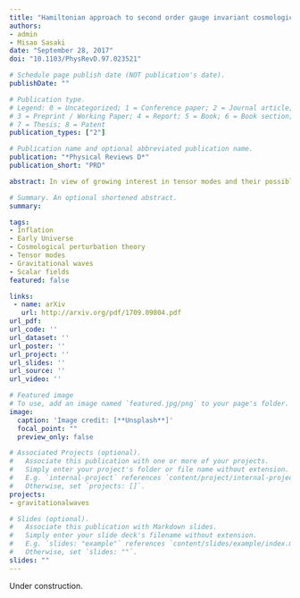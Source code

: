 ```yaml
---
title: "Hamiltonian approach to second order gauge invariant cosmological perturbations"
authors:
- admin
- Misao Sasaki
date: "September 28, 2017"
doi: "10.1103/PhysRevD.97.023521"

# Schedule page publish date (NOT publication's date).
publishDate: ""

# Publication type.
# Legend: 0 = Uncategorized; 1 = Conference paper; 2 = Journal article;
# 3 = Preprint / Working Paper; 4 = Report; 5 = Book; 6 = Book section;
# 7 = Thesis; 8 = Patent
publication_types: ["2"]

# Publication name and optional abbreviated publication name.
publication: "*Physical Reviews D*"
publication_short: "PRD"

abstract: In view of growing interest in tensor modes and their possible detection, we clarify the definition of tensor modes up to 2nd order in perturbation theory within the Hamiltonian formalism. Like in gauge theory, in cosmology the Hamiltonian is a suitable and consistent approach to reduce the gauge degrees of freedom. In this paper we employ the Faddeev-Jackiw method of Hamiltonian reduction. An appropriate set of gauge invariant variables that describe the dynamical degrees of freedom may be obtained by suitable canonical transformations in the phase space. We derive a set of gauge invariant variables up to 2nd order in perturbation expansion and for the first time we reduce the 3rd order action without adding gauge fixing terms. In particular, we are able to show the relation between the uniform-ϕ and Newtonian slicings, and study the difference in the definition of tensor modes in these two slicings.

# Summary. An optional shortened abstract.
summary: 

tags:
- Inflation
- Early Universe
- Cosmological perturbation theory
- Tensor modes
- Gravitational waves
- Scalar fields
featured: false

links:
 - name: arXiv
   url: http://arxiv.org/pdf/1709.09804.pdf
url_pdf: 
url_code: ''
url_dataset: ''
url_poster: ''
url_project: ''
url_slides: ''
url_source: ''
url_video: ''

# Featured image
# To use, add an image named `featured.jpg/png` to your page's folder. 
image:
  caption: 'Image credit: [**Unsplash**]'
  focal_point: ""
  preview_only: false

# Associated Projects (optional).
#   Associate this publication with one or more of your projects.
#   Simply enter your project's folder or file name without extension.
#   E.g. `internal-project` references `content/project/internal-project/index.md`.
#   Otherwise, set `projects: []`.
projects:
- gravitationalwaves

# Slides (optional).
#   Associate this publication with Markdown slides.
#   Simply enter your slide deck's filename without extension.
#   E.g. `slides: "example"` references `content/slides/example/index.md`.
#   Otherwise, set `slides: ""`.
slides: ""
---
```

Under construction.